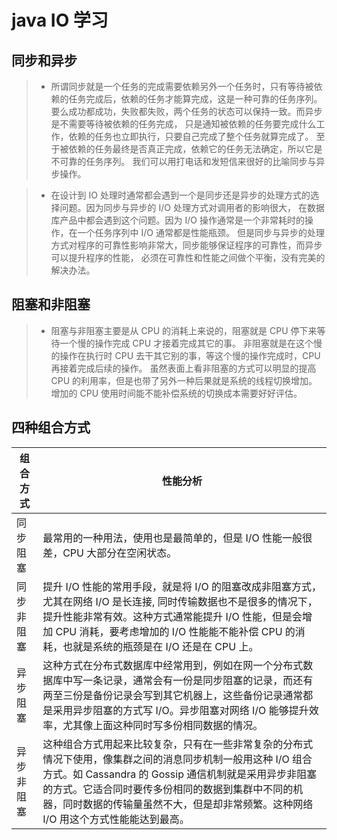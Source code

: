 # java IO 学习

## 同步和异步

> * 所谓同步就是一个任务的完成需要依赖另外一个任务时，只有等待被依赖的任务完成后，依赖的任务才能算完成，这是一种可靠的任务序列。
要么成功都成功，失败都失败，两个任务的状态可以保持一致。而异步是不需要等待被依赖的任务完成，
只是通知被依赖的任务要完成什么工作，依赖的任务也立即执行，只要自己完成了整个任务就算完成了。
至于被依赖的任务最终是否真正完成，依赖它的任务无法确定，所以它是不可靠的任务序列。
我们可以用打电话和发短信来很好的比喻同步与异步操作。

> * 在设计到 IO 处理时通常都会遇到一个是同步还是异步的处理方式的选择问题。因为同步与异步的 I/O 处理方式对调用者的影响很大，
在数据库产品中都会遇到这个问题。因为 I/O 操作通常是一个非常耗时的操作，在一个任务序列中 I/O 通常都是性能瓶颈。
但是同步与异步的处理方式对程序的可靠性影响非常大，同步能够保证程序的可靠性，而异步可以提升程序的性能，
必须在可靠性和性能之间做个平衡，没有完美的解决办法。

## 阻塞和非阻塞

> * 阻塞与非阻塞主要是从 CPU 的消耗上来说的，阻塞就是 CPU 停下来等待一个慢的操作完成 CPU 才接着完成其它的事。
非阻塞就是在这个慢的操作在执行时 CPU 去干其它别的事，等这个慢的操作完成时，CPU 再接着完成后续的操作。
虽然表面上看非阻塞的方式可以明显的提高 CPU 的利用率，但是也带了另外一种后果就是系统的线程切换增加。
增加的 CPU 使用时间能不能补偿系统的切换成本需要好好评估。

## 四种组合方式

组合方式 | 性能分析
--- | ---
同步阻塞	| 最常用的一种用法，使用也是最简单的，但是 I/O 性能一般很差，CPU 大部分在空闲状态。
同步非阻塞 |	提升 I/O 性能的常用手段，就是将 I/O 的阻塞改成非阻塞方式，尤其在网络 I/O 是长连接, 同时传输数据也不是很多的情况下，提升性能非常有效。这种方式通常能提升 I/O 性能，但是会增加 CPU 消耗，要考虑增加的 I/O 性能能不能补偿 CPU 的消耗，也就是系统的瓶颈是在 I/O 还是在 CPU 上。
异步阻塞 | 这种方式在分布式数据库中经常用到，例如在网一个分布式数据库中写一条记录，通常会有一份是同步阻塞的记录，而还有两至三份是备份记录会写到其它机器上，这些备份记录通常都是采用异步阻塞的方式写 I/O。异步阻塞对网络 I/O 能够提升效率，尤其像上面这种同时写多份相同数据的情况。
异步非阻塞 | 这种组合方式用起来比较复杂，只有在一些非常复杂的分布式情况下使用，像集群之间的消息同步机制一般用这种 I/O 组合方式。如 Cassandra 的 Gossip 通信机制就是采用异步非阻塞的方式。它适合同时要传多份相同的数据到集群中不同的机器，同时数据的传输量虽然不大，但是却非常频繁。这种网络 I/O 用这个方式性能能达到最高。

